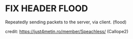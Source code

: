 # FIX HEADER FLOOD
 Repeatedly sending packets to the server, via client. (flood)

credit: https://just4metin.ro/member/Speachless/ (Callope2)
